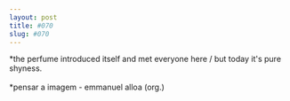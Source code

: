 ```yaml
---
layout: post
title: #070
slug: #070
---
```


<p class="description" style="text-align: justify;">

*the perfume introduced itself and met everyone here / but today it's pure shyness.
<br>
<br>
*pensar a imagem - emmanuel alloa (org.)
<br>
<br>
